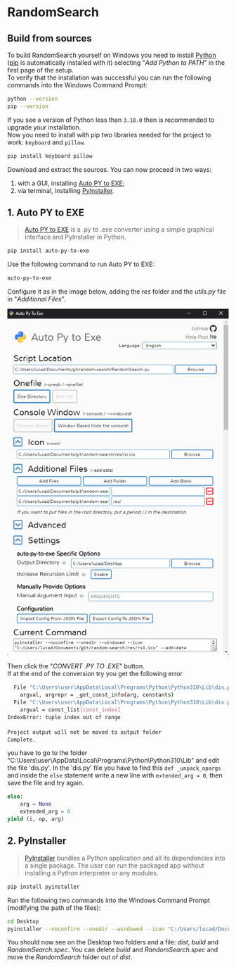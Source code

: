 # RandomSearch

## Build from sources

To build RandomSearch yourself on Windows you need to install [Python](https://www.python.org/downloads/) ([pip](https://pypi.org/project/pip/) is automatically installed with it) selecting "*Add Python to PATH*" in the first page of the setup.  
To verify that the installation was successful you can run the following commands into the Windows Command Prompt:

```bash
python --version
pip --version
```

If you see a version of Python less than `3.10.0` then is recommended to upgrade your installation.  
Now you need to install with pip two libraries needed for the project to work: `keyboard` and `pillow`.

```bash
pip install keyboard pillow
```

Download and extract the sources. You can now proceed in two ways:

1. with a GUI, installing [Auto PY to EXE](#1-auto-py-to-exe);
2. via terminal, installing [PyInstaller](#2-pyinstaller).

## 1. Auto PY to EXE

> [Auto PY to EXE](https://pypi.org/project/auto-py-to-exe/) is a .py to .exe converter using a simple graphical interface and PyInstaller in Python.

```bash
pip install auto-py-to-exe
```

Use the following command to run Auto PY to EXE:

```bash
auto-py-to-exe
```

Configure it as in the image below, adding the *res* folder and the *utils.py* file in "*Additional Files*".

![auto_py_to_exe](./auto-py-to-exe.png)

Then click the "*CONVERT .PY TO .EXE*" button.  
If at the end of the conversion try you get the following error

```bash
  File "C:\Users\user\AppData\Local\Programs\Python\Python310\Lib\dis.py", line 338, in _get_instructions_bytes
    argval, argrepr = _get_const_info(arg, constants)
  File "C:\Users\user\AppData\Local\Programs\Python\Python310\Lib\dis.py", line 292, in _get_const_info
    argval = const_list[const_index]
IndexError: tuple index out of range

Project output will not be moved to output folder
Complete.
```

you have to go to the folder "C:\Users\user\AppData\Local\Programs\Python\Python310\Lib" and edit the file 'dis.py'. In the 'dis.py' file you have to find this `def _unpack_opargs` and inside the `else` statement write a new line with `extended_arg = 0`, then save the file and try again.

```py
else:
    arg = None
    extended_arg = 0 
yield (i, op, arg)
```

## 2. PyInstaller

> [PyInstaller](https://pypi.org/project/pyinstaller/) bundles a Python application and all its dependencies into a single package. The user can run the packaged app without installing a Python interpreter or any modules.

```bash
pip install pyinstaller
```

Run the following two commands into the Windows Command Prompt (modifying the path of the files):

```bash
cd Desktop
pyinstaller --noconfirm --onedir --windowed --icon "C:/Users/lucad/Documents/git/random-search/res/rsi.ico" --add-data "C:/Users/lucad/Documents/git/random-search/utils.py;." --add-data "C:/Users/lucad/Documents/git/random-search/res;res/"  "C:/Users/lucad/Documents/git/random-search/RandomSearch.py"
```

You should now see on the Desktop two folders and a file: *dist*, *build* and *RandomSearch.spec*. You can delete *build* and *RandomSearch.spec* and move the *RandomSearch* folder out of *dist*.
